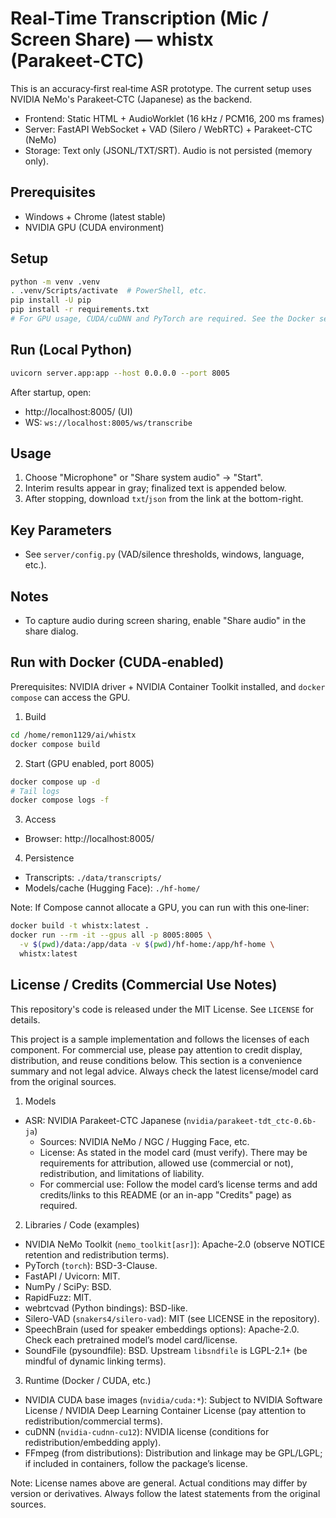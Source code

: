 # Real-Time Transcription (Mic / Screen Share) — whistx (Parakeet‑CTC)

This is an accuracy‑first real‑time ASR prototype. The current setup uses NVIDIA NeMo's Parakeet‑CTC (Japanese) as the backend.
- Frontend: Static HTML + AudioWorklet (16 kHz / PCM16, 200 ms frames)
- Server: FastAPI WebSocket + VAD (Silero / WebRTC) + Parakeet-CTC (NeMo)
- Storage: Text only (JSONL/TXT/SRT). Audio is not persisted (memory only).

## Prerequisites
- Windows + Chrome (latest stable)
- NVIDIA GPU (CUDA environment)

## Setup
```bash
python -m venv .venv
. .venv/Scripts/activate  # PowerShell, etc.
pip install -U pip
pip install -r requirements.txt
# For GPU usage, CUDA/cuDNN and PyTorch are required. See the Docker setup for details.
```

## Run (Local Python)
```bash
uvicorn server.app:app --host 0.0.0.0 --port 8005
```

After startup, open:
- http://localhost:8005/  (UI)
- WS: `ws://localhost:8005/ws/transcribe`

## Usage
1) Choose "Microphone" or "Share system audio" → "Start".
2) Interim results appear in gray; finalized text is appended below.
3) After stopping, download `txt`/`json` from the link at the bottom-right.

## Key Parameters
- See `server/config.py` (VAD/silence thresholds, windows, language, etc.).

## Notes
- To capture audio during screen sharing, enable "Share audio" in the share dialog.

## Run with Docker (CUDA‑enabled)
Prerequisites: NVIDIA driver + NVIDIA Container Toolkit installed, and `docker compose` can access the GPU.

1) Build
```bash
cd /home/remon1129/ai/whistx
docker compose build
```

2) Start (GPU enabled, port 8005)
```bash
docker compose up -d
# Tail logs
docker compose logs -f
```

3) Access
- Browser: http://localhost:8005/

4) Persistence
- Transcripts: `./data/transcripts/`
- Models/cache (Hugging Face): `./hf-home/`

Note: If Compose cannot allocate a GPU, you can run with this one‑liner:
```bash
docker build -t whistx:latest .
docker run --rm -it --gpus all -p 8005:8005 \
  -v $(pwd)/data:/app/data -v $(pwd)/hf-home:/app/hf-home \
  whistx:latest
```

## License / Credits (Commercial Use Notes)

This repository's code is released under the MIT License. See `LICENSE` for details.

This project is a sample implementation and follows the licenses of each component. For commercial use, please pay attention to credit display, distribution, and reuse conditions below. This section is a convenience summary and not legal advice. Always check the latest license/model card from the original sources.

1) Models
- ASR: NVIDIA Parakeet-CTC Japanese (`nvidia/parakeet-tdt_ctc-0.6b-ja`)
  - Sources: NVIDIA NeMo / NGC / Hugging Face, etc.
  - License: As stated in the model card (must verify). There may be requirements for attribution, allowed use (commercial or not), redistribution, and limitations of liability.
  - For commercial use: Follow the model card’s license terms and add credits/links to this README (or an in-app "Credits" page) as required.

2) Libraries / Code (examples)
- NVIDIA NeMo Toolkit (`nemo_toolkit[asr]`): Apache-2.0 (observe NOTICE retention and redistribution terms).
- PyTorch (`torch`): BSD-3-Clause.
- FastAPI / Uvicorn: MIT.
- NumPy / SciPy: BSD.
- RapidFuzz: MIT.
- webrtcvad (Python bindings): BSD-like.
- Silero-VAD (`snakers4/silero-vad`): MIT (see LICENSE in the repository).
- SpeechBrain (used for speaker embeddings options): Apache-2.0. Check each pretrained model’s model card/license.
- SoundFile (pysoundfile): BSD. Upstream `libsndfile` is LGPL-2.1+ (be mindful of dynamic linking terms).

3) Runtime (Docker / CUDA, etc.)
- NVIDIA CUDA base images (`nvidia/cuda:*`): Subject to NVIDIA Software License / NVIDIA Deep Learning Container License (pay attention to redistribution/commercial terms).
- cuDNN (`nvidia-cudnn-cu12`): NVIDIA license (conditions for redistribution/embedding apply).
- FFmpeg (from distributions): Distribution and linkage may be GPL/LGPL; if included in containers, follow the package’s license.

Note: License names above are general. Actual conditions may differ by version or derivatives. Always follow the latest statements from the original sources.
